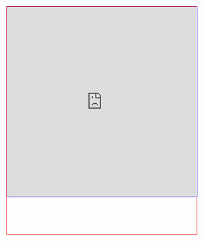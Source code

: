 ---
---

<div id="content" style="min-height: 600px; border: 1px solid red;">
<iframe frameborder="0" marginheight="0" marginwidth="0" hspace="0" vspace="0" style="border: 1px solid blue;" src="https://docs.google.com/document/d/e/2PACX-1vQV0xD5ar6M_akZNYOxwqPyR2N3ZjXYjVVFHmhlvPP3QTQ8ENlTfMf__t58YmxK7vv94MhbfyMRf8o7/pub?embedded=true" width="100%" height="500px" seamless="seamless"></iframe>
</div>
